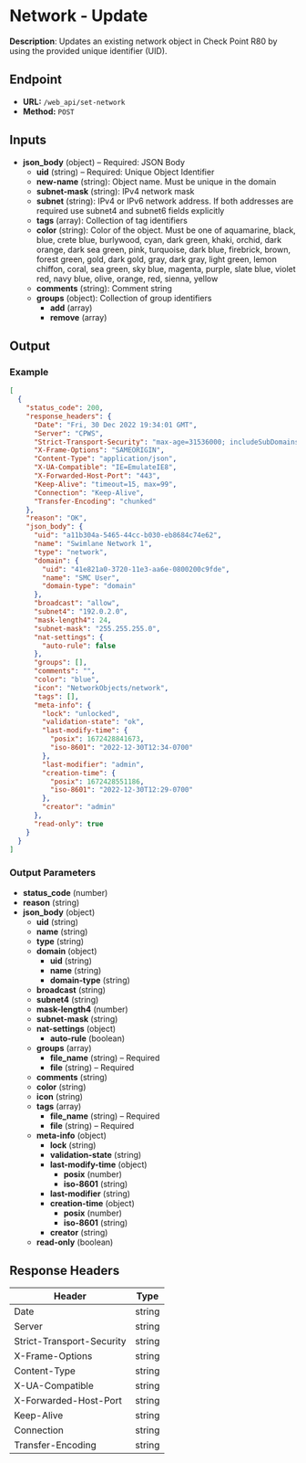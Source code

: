 # Network - Update

**Description**: Updates an existing network object in Check Point R80 by using the provided unique identifier (UID).

## Endpoint

- **URL:** `/web_api/set-network`
- **Method:** `POST`
## Inputs

- **json_body** (object) – Required: JSON Body
  - **uid** (string) – Required: Unique Object Identifier
  - **new-name** (string): Object name. Must be unique in the domain
  - **subnet-mask** (string): IPv4 network mask
  - **subnet** (string): IPv4 or IPv6 network address. If both addresses are required use subnet4 and subnet6 fields explicitly
  - **tags** (array): Collection of tag identifiers
  - **color** (string): Color of the object. Must be one of aquamarine, black, blue, crete blue, burlywood, cyan, dark green, khaki, orchid, dark orange, dark sea green, pink, turquoise, dark blue, firebrick, brown, forest green, gold, dark gold, gray, dark gray, light green, lemon chiffon, coral, sea green, sky blue, magenta, purple, slate blue, violet red, navy blue, olive, orange, red, sienna, yellow
  - **comments** (string): Comment string
  - **groups** (object): Collection of group identifiers
    - **add** (array)
    - **remove** (array)
## Output

### Example

```json
[
  {
    "status_code": 200,
    "response_headers": {
      "Date": "Fri, 30 Dec 2022 19:34:01 GMT",
      "Server": "CPWS",
      "Strict-Transport-Security": "max-age=31536000; includeSubDomains",
      "X-Frame-Options": "SAMEORIGIN",
      "Content-Type": "application/json",
      "X-UA-Compatible": "IE=EmulateIE8",
      "X-Forwarded-Host-Port": "443",
      "Keep-Alive": "timeout=15, max=99",
      "Connection": "Keep-Alive",
      "Transfer-Encoding": "chunked"
    },
    "reason": "OK",
    "json_body": {
      "uid": "a11b304a-5465-44cc-b030-eb8684c74e62",
      "name": "Swimlane Network 1",
      "type": "network",
      "domain": {
        "uid": "41e821a0-3720-11e3-aa6e-0800200c9fde",
        "name": "SMC User",
        "domain-type": "domain"
      },
      "broadcast": "allow",
      "subnet4": "192.0.2.0",
      "mask-length4": 24,
      "subnet-mask": "255.255.255.0",
      "nat-settings": {
        "auto-rule": false
      },
      "groups": [],
      "comments": "",
      "color": "blue",
      "icon": "NetworkObjects/network",
      "tags": [],
      "meta-info": {
        "lock": "unlocked",
        "validation-state": "ok",
        "last-modify-time": {
          "posix": 1672428841673,
          "iso-8601": "2022-12-30T12:34-0700"
        },
        "last-modifier": "admin",
        "creation-time": {
          "posix": 1672428551186,
          "iso-8601": "2022-12-30T12:29-0700"
        },
        "creator": "admin"
      },
      "read-only": true
    }
  }
]
```
### Output Parameters

- **status_code** (number)
- **reason** (string)
- **json_body** (object)
  - **uid** (string)
  - **name** (string)
  - **type** (string)
  - **domain** (object)
    - **uid** (string)
    - **name** (string)
    - **domain-type** (string)
  - **broadcast** (string)
  - **subnet4** (string)
  - **mask-length4** (number)
  - **subnet-mask** (string)
  - **nat-settings** (object)
    - **auto-rule** (boolean)
  - **groups** (array)
    - **file_name** (string) – Required
    - **file** (string) – Required
  - **comments** (string)
  - **color** (string)
  - **icon** (string)
  - **tags** (array)
    - **file_name** (string) – Required
    - **file** (string) – Required
  - **meta-info** (object)
    - **lock** (string)
    - **validation-state** (string)
    - **last-modify-time** (object)
      - **posix** (number)
      - **iso-8601** (string)
    - **last-modifier** (string)
    - **creation-time** (object)
      - **posix** (number)
      - **iso-8601** (string)
    - **creator** (string)
  - **read-only** (boolean)
## Response Headers

| Header | Type |
|--------|------|
| Date | string |
| Server | string |
| Strict-Transport-Security | string |
| X-Frame-Options | string |
| Content-Type | string |
| X-UA-Compatible | string |
| X-Forwarded-Host-Port | string |
| Keep-Alive | string |
| Connection | string |
| Transfer-Encoding | string |